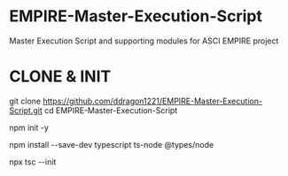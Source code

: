 # EMPIRE-Master-Execution-Script
Master Execution Script and supporting modules for ASCI EMPIRE project 

# CLONE & INIT 
git clone https://github.com/ddragon1221/EMPIRE-Master-Execution-Script.git
cd EMPIRE-Master-Execution-Script

npm init -y

npm install --save-dev typescript ts-node @types/node

npx tsc --init


